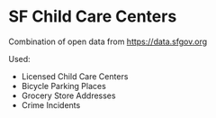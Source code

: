 SF Child Care Centers
=====================
Combination of open data from https://data.sfgov.org

Used:
- Licensed Child Care Centers
- Bicycle Parking Places
- Grocery Store Addresses
- Crime Incidents